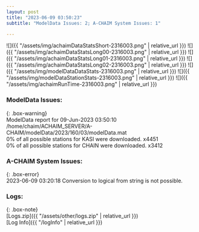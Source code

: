 ```yaml
---
layout: post
title: "2023-06-09 03:50:23"
subtitle: "ModelData Issues: 2; A-CHAIM System Issues: 1"

---
```


![]({{ "/assets/img/achaimDataStatsShort-2316003.png" | relative_url }})
![]({{ "/assets/img/achaimDataStatsLong00-2316003.png" | relative_url }})
![]({{ "/assets/img/achaimDataStatsLong01-2316003.png" | relative_url }})
![]({{ "/assets/img/achaimDataStatsLong02-2316003.png" | relative_url }})
![]({{ "/assets/img/modelDataDataStats-2316003.png" | relative_url }})
![]({{ "/assets/img/modelDataStationStats-2316003.png" | relative_url }})
![]({{ "/assets/img/achaimRunTime-2316003.png" | relative_url }})


### ModelData Issues:  
  
{: .box-warning}  
 ModelData report for 09-Jun-2023 03:50:10   
 /home/chaim/ACHAIM_SERVER/A-CHAIM/modelData/2023/160/03/modelData.mat   
 0% of all possible stations for KASI were downloaded. x4451   
 0% of all possible stations for CHAIN were downloaded. x3412   
  
### A-CHAIM System Issues:  
  
{: .box-error}  
2023-06-09 03:20:18 Conversion to logical from string is not possible.  

### Logs:  
  
{: .box-note}  
[Logs.zip]({{ "/assets/other/logs.zip" | relative_url }})  
[Log Info]({{ "/logInfo" | relative_url }})  
